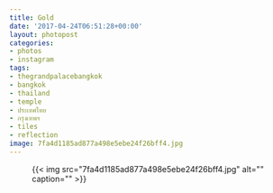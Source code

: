 ```yaml
---
title: Gold
date: '2017-04-24T06:51:28+00:00'
layout: photopost
categories:
- photos
- instagram
tags:
- thegrandpalacebangkok
- bangkok
- thailand
- temple
- ประเทศไทย
- กรุงเทพฯ
- tiles
- reflection
image: 7fa4d1185ad877a498e5ebe24f26bff4.jpg
---
```


<figure class="photo photo--square">
  {{< img src="7fa4d1185ad877a498e5ebe24f26bff4.jpg" alt="" caption="" >}}

</figure>




